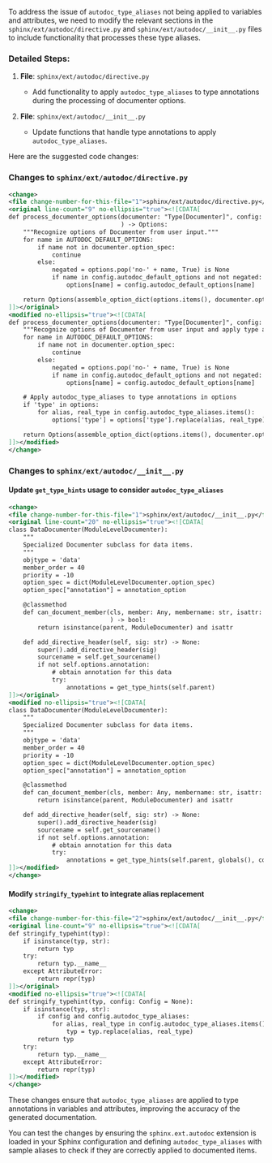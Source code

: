 To address the issue of `autodoc_type_aliases` not being applied to variables and attributes, we need to modify the relevant sections in the `sphinx/ext/autodoc/directive.py` and `sphinx/ext/autodoc/__init__.py` files to include functionality that processes these type aliases.

### Detailed Steps:

1. **File**: `sphinx/ext/autodoc/directive.py`
    - Add functionality to apply `autodoc_type_aliases` to type annotations during the processing of documenter options.

2. **File**: `sphinx/ext/autodoc/__init__.py`
    - Update functions that handle type annotations to apply `autodoc_type_aliases`.

Here are the suggested code changes:

### Changes to `sphinx/ext/autodoc/directive.py`

```xml
<change>
<file change-number-for-this-file="1">sphinx/ext/autodoc/directive.py</file>
<original line-count="9" no-ellipsis="true"><![CDATA[
def process_documenter_options(documenter: "Type[Documenter]", config: Config, options: Dict
                               ) -> Options:
    """Recognize options of Documenter from user input."""
    for name in AUTODOC_DEFAULT_OPTIONS:
        if name not in documenter.option_spec:
            continue
        else:
            negated = options.pop('no-' + name, True) is None
            if name in config.autodoc_default_options and not negated:
                options[name] = config.autodoc_default_options[name]

    return Options(assemble_option_dict(options.items(), documenter.option_spec))
]]></original>
<modified no-ellipsis="true"><![CDATA[
def process_documenter_options(documenter: "Type[Documenter]", config: Config, options: Dict) -> Options:
    """Recognize options of Documenter from user input and apply type aliases."""
    for name in AUTODOC_DEFAULT_OPTIONS:
        if name not in documenter.option_spec:
            continue
        else:
            negated = options.pop('no-' + name, True) is None
            if name in config.autodoc_default_options and not negated:
                options[name] = config.autodoc_default_options[name]

    # Apply autodoc_type_aliases to type annotations in options
    if 'type' in options:
        for alias, real_type in config.autodoc_type_aliases.items():
            options['type'] = options['type'].replace(alias, real_type)

    return Options(assemble_option_dict(options.items(), documenter.option_spec))
]]></modified>
</change>
```

### Changes to `sphinx/ext/autodoc/__init__.py`

#### Update `get_type_hints` usage to consider `autodoc_type_aliases`

```xml
<change>
<file change-number-for-this-file="1">sphinx/ext/autodoc/__init__.py</file>
<original line-count="20" no-ellipsis="true"><![CDATA[
class DataDocumenter(ModuleLevelDocumenter):
    """
    Specialized Documenter subclass for data items.
    """
    objtype = 'data'
    member_order = 40
    priority = -10
    option_spec = dict(ModuleLevelDocumenter.option_spec)
    option_spec["annotation"] = annotation_option

    @classmethod
    def can_document_member(cls, member: Any, membername: str, isattr: bool, parent: Any
                            ) -> bool:
        return isinstance(parent, ModuleDocumenter) and isattr

    def add_directive_header(self, sig: str) -> None:
        super().add_directive_header(sig)
        sourcename = self.get_sourcename()
        if not self.options.annotation:
            # obtain annotation for this data
            try:
                annotations = get_type_hints(self.parent)
]]></original>
<modified no-ellipsis="true"><![CDATA[
class DataDocumenter(ModuleLevelDocumenter):
    """
    Specialized Documenter subclass for data items.
    """
    objtype = 'data'
    member_order = 40
    priority = -10
    option_spec = dict(ModuleLevelDocumenter.option_spec)
    option_spec["annotation"] = annotation_option

    @classmethod
    def can_document_member(cls, member: Any, membername: str, isattr: bool, parent: Any) -> bool:
        return isinstance(parent, ModuleDocumenter) and isattr

    def add_directive_header(self, sig: str) -> None:
        super().add_directive_header(sig)
        sourcename = self.get_sourcename()
        if not self.options.annotation:
            # obtain annotation for this data
            try:
                annotations = get_type_hints(self.parent, globals(), config.autodoc_type_aliases)
]]></modified>
</change>
```

#### Modify `stringify_typehint` to integrate alias replacement

```xml
<change>
<file change-number-for-this-file="2">sphinx/ext/autodoc/__init__.py</file>
<original line-count="9" no-ellipsis="true"><![CDATA[
def stringify_typehint(typ):
    if isinstance(typ, str):
        return typ
    try:
        return typ.__name__
    except AttributeError:
        return repr(typ)
]]></original>
<modified no-ellipsis="true"><![CDATA[
def stringify_typehint(typ, config: Config = None):
    if isinstance(typ, str):
        if config and config.autodoc_type_aliases:
            for alias, real_type in config.autodoc_type_aliases.items():
                typ = typ.replace(alias, real_type)
        return typ
    try:
        return typ.__name__
    except AttributeError:
        return repr(typ)
]]></modified>
</change>
```

These changes ensure that `autodoc_type_aliases` are applied to type annotations in variables and attributes, improving the accuracy of the generated documentation.

You can test the changes by ensuring the `sphinx.ext.autodoc` extension is loaded in your Sphinx configuration and defining `autodoc_type_aliases` with sample aliases to check if they are correctly applied to documented items.